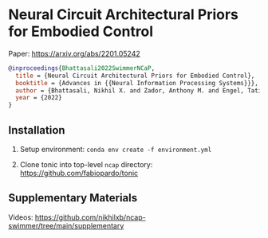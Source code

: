 # Neural Circuit Architectural Priors for Embodied Control

Paper: https://arxiv.org/abs/2201.05242

```bibtex
@inproceedings{Bhattasali2022SwimmerNCaP,
  title = {Neural Circuit Architectural Priors for Embodied Control},
  booktitle = {Advances in {{Neural Information Processing Systems}}},
  author = {Bhattasali, Nikhil X. and Zador, Anthony M. and Engel, Tatiana A.},
  year = {2022}
}
```


## Installation

1. Setup environment: `conda env create -f environment.yml`

2. Clone tonic into top-level `ncap` directory: https://github.com/fabiopardo/tonic

## Supplementary Materials

Videos: https://github.com/nikhilxb/ncap-swimmer/tree/main/supplementary
